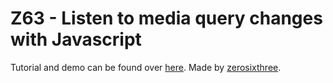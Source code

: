 # Z63 - Listen to media query changes with Javascript

Tutorial and demo can be found over [here](http://zerosixthree.se/detecting-media-queries-with-javascript/).
Made by [zerosixthree](http://zerosixthree.se/).
